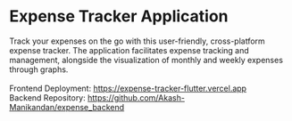 # Expense Tracker Application

Track your expenses on the go with this user-friendly, cross-platform expense tracker. The application facilitates expense tracking and management, alongside the visualization of monthly and weekly expenses through graphs.
<br />
<br />
Frontend Deployment: https://expense-tracker-flutter.vercel.app
<br/>
Backend Repository: https://github.com/Akash-Manikandan/expense_backend
